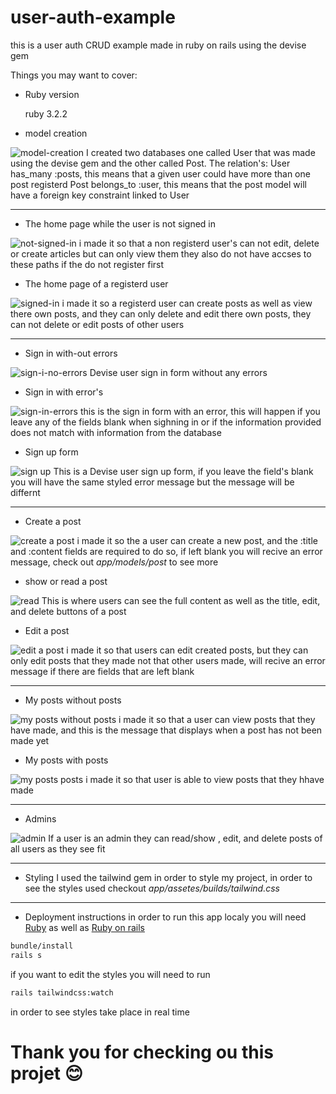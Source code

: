 # user-auth-example

this is a user auth CRUD example made in ruby on rails using the devise gem

Things you may want to cover:

* Ruby version

    ruby 3.2.2

* model creation
<img src="https://i.ibb.co/9pWmh7w/d2.png" alt="model-creation"/>
I created two databases one called User that was made using the devise gem and the other called Post.
The relation's:
User has_many :posts, this means that a given user could have more than one post registerd
Post belongs_to :user, this means that the post model will have a foreign key constraint linked to User

---

* The home page while the user is not signed in
<img src="https://i.ibb.co/J5rd35g/home-not-signed-in.png" alt="not-signed-in"/>
i made it so that a non registerd user's can not edit, delete or create articles but can only view them
they also do not have accses to these paths if the do not register first

* The home page of a registerd user
<img src="https://i.ibb.co/VxcR41Y/home-signed-in.png" alt="signed-in"/>
i made it so a registerd user can create posts as well as view there own posts, and they can only delete and edit there own posts,
they can not delete or edit posts of other users

---

* Sign in with-out errors
<img src="https://i.ibb.co/RHtR86b/sighn-in-no-err.png" alt="sign-i-no-errors"/>
Devise user sign in form without any errors

* Sign in with error's
<img src="https://i.ibb.co/64rv0v3/sign-in-error.png" alt="sign-in-errors"/>
this is the sign in form with an error, this will happen if you leave any of the fields blank when sighning in or if
the information provided does not match with information from the database

* Sign up form
<img src="https://i.ibb.co/TLfmTmS/sign-up.png" alt="sign up"/>
This is a Devise user sign up form, if you leave the field's blank you will have
the same styled error message but the message will be differnt

---

* Create a post
<img src="https://i.ibb.co/HNt13Py/create-a-post.png" alt="create a post"/>
i made it so the a user can create a new post, and the :title and :content fields are required to do so, if left blank you will recive an error message,
check out <i>app/models/post</i> to see more

* show or read a post
<img src="https://i.ibb.co/BrWpPmW/show.png" alt="read"/>
This is where users can see the full content as well as the title, edit, and delete buttons of a post

* Edit a post
<img src="https://i.ibb.co/DDhWB6P/edit-post.png" alt="edit a post"/>
i made it so that users can edit created posts, but they can only edit posts that they made not that other users made, will recive an error message if there are fields that are left blank

---

* My posts without posts
<img src="https://i.ibb.co/89dd4jz/view-posts-none.png" alt="my posts without posts"/>
i made it so that a user can view posts that they have made,
and this is the message that displays when a post has not been made yet

* My posts with posts
<img src="https://i.ibb.co/n1XwGxm/my-pots-not-empty.png" alt="my posts posts"/>
i made it so that user is able to view posts that they hhave made

---

* Admins
<img src="https://i.ibb.co/LrvsXt5/admin.png" alt="admin"/>
If a user is an admin they can read/show , edit, and delete posts of all users as they see fit

---

* Styling
I used the tailwind gem in order to style my project, in order to see the styles used checkout <i>app/assetes/builds/tailwind.css</i>

---

* Deployment instructions
in order to run this app localy you will need [Ruby](https://www.ruby-lang.org/fr/) as well as [Ruby on rails](https://rubyonrails.org/)

```cmd
bundle/install
rails s
```

if you want to edit the styles you will need to run
```cmd
rails tailwindcss:watch
```
in order to see styles take place in real time

# Thank you for checking ou this projet 😊
